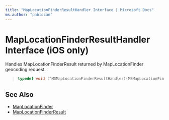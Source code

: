 ```yaml
---
title: "MapLocationFinderResultHandler Interface | Microsoft Docs"
ms.author: "pablocan"
---
```


# MapLocationFinderResultHandler Interface (iOS only)

Handles MapLocationFinderResult returned by MapLocationFinder geocoding request.

>```objectivec
> typedef void (^MSMapLocationFinderResultHandler)(MSMapLocationFinderResult*);
>```

## See Also

* [MapLocationFinder](../MapLocationFinder-class.md)
* [MapLocationFinderResult](../MapLocationFinderResult-class.md)
